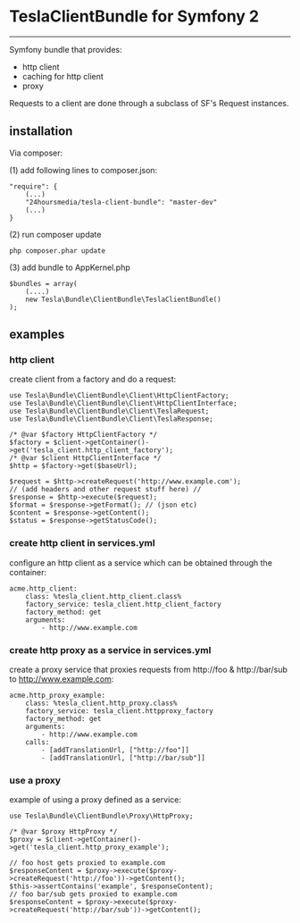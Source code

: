 # TeslaClientBundle for Symfony 2
----


Symfony bundle that provides:
- http client
- caching for http client
- proxy

Requests to a client are done through a subclass of SF's Request instances.

## installation

Via composer:

(1) add following lines to composer.json:


    
    "require": {
    	(...)
    	"24hoursmedia/tesla-client-bundle": "master-dev"
    	(...)
    }
    
(2) run composer update

	php composer.phar update
	
(3) add bundle to AppKernel.php

	$bundles = array(
		(....)
		new Tesla\Bundle\ClientBundle\TeslaClientBundle()
	);

	

## examples

### http client


create client from a factory and do a request:
   
    use Tesla\Bundle\ClientBundle\Client\HttpClientFactory;
    use Tesla\Bundle\ClientBundle\Client\HttpClientInterface;
    use Tesla\Bundle\ClientBundle\Client\TeslaRequest;
    use Tesla\Bundle\ClientBundle\Client\TeslaResponse;

    /* @var $factory HttpClientFactory */
    $factory = $client->getContainer()->get('tesla_client.http_client_factory');
    /* @var $client HttpClientInterface */
    $http = $factory->get($baseUrl);

    $request = $http->createRequest('http://www.example.com');
    // (add headers and other request stuff here) //
    $response = $http->execute($request);
    $format = $response->getFormat(); // (json etc)
    $content = $response->getContent();
    $status = $response->getStatusCode();
    
   
### create http client in services.yml

configure an http client as a service which can be obtained through the container:

    acme.http_client:
        class: %tesla_client.http_client.class%
        factory_service: tesla_client.http_client_factory
        factory_method: get
        arguments:
            - http://www.example.com
        

### create http proxy as a service in services.yml

create a proxy service that proxies requests from http://foo & http://bar/sub to http://www.example.com:

    acme.http_proxy_example:
        class: %tesla_client.http_proxy.class%
        factory_service: tesla_client.httpproxy_factory
        factory_method: get
        arguments:
            - http://www.example.com
        calls:
            - [addTranslationUrl, ["http://foo"]]
            - [addTranslationUrl, ["http://bar/sub"]]
            
### use a proxy

example of using a proxy defined as a service:

	use Tesla\Bundle\ClientBundle\Proxy\HttpProxy;
	
	/* @var $proxy HttpProxy */
	$proxy = $client->getContainer()->get('tesla_client.http_proxy_example');

	// foo host gets proxied to example.com
	$responseContent = $proxy->execute($proxy->createRequest('http://foo'))->getContent();
	$this->assertContains('example', $responseContent);
	// foo bar/sub gets proxied to example.com
	$responseContent = $proxy->execute($proxy->createRequest('http://bar/sub'))->getContent();
            
